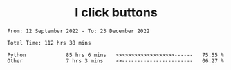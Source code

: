 <h1 align="center">
I click buttons
</h1>

<!--START_SECTION:waka-->

```text
From: 12 September 2022 - To: 23 December 2022

Total Time: 112 hrs 38 mins

Python             85 hrs 6 mins   >>>>>>>>>>>>>>>>>>>------   75.55 %
Other              7 hrs 3 mins    >>-----------------------   06.27 %
```

<!--END_SECTION:waka-->
